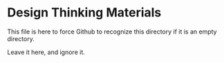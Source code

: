 # Design Thinking Materials


This file is here to force Github to recognize this directory if it is an empty directory. 

Leave it here, and ignore it.

